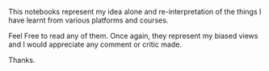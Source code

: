 This notebooks represent my idea alone and 
re-interpretation of the things I have learnt from 
various platforms and courses.

Feel Free to read any of them. Once again, they represent
my biased views and I would appreciate any comment or critic 
made.

Thanks.
